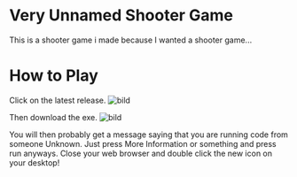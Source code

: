 # Very Unnamed Shooter Game
This is a shooter game i made because I wanted a shooter game...

# How to Play
Click on the latest release.
![bild](https://github.com/ninjago9876/ShooterGame/assets/133258800/e38bcadc-ca89-4ea6-bd2f-5d8fb608b4cc)

Then download the exe.
![bild](https://github.com/ninjago9876/ShooterGame/assets/133258800/f536d88a-c0c6-4a4e-8340-bf74be90537a)

You will then probably get a message saying that you are running code from someone Unknown. Just press More Information or something and press run anyways.
Close your web browser and double click the new icon on your desktop!
